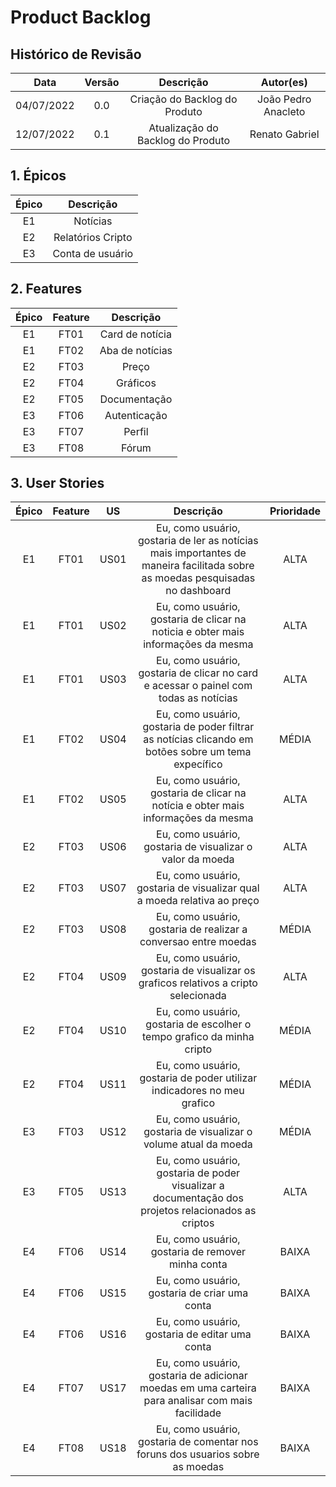 # Product Backlog

## Histórico de Revisão

| Data | Versão | Descrição | Autor(es) |
| :-: | :-: | :-: | :-: |
| 04/07/2022 | 0.0 | Criação do Backlog do Produto | João Pedro Anacleto |
| 12/07/2022 | 0.1 | Atualização do Backlog do Produto | Renato Gabriel |

## 1. Épicos

| Épico |Descrição |
| :-: | :-: |
| E1 | Notícias |
| E2 | Relatórios Cripto |
| E3 | Conta de usuário |

## 2. Features
| Épico | Feature | Descrição |
| :-: | :-: | :-: |
| E1 | FT01 | Card de notícia |
| E1 | FT02 | Aba de notícias |
| E2 | FT03 | Preço |
| E2 | FT04 | Gráficos |
| E2 | FT05 | Documentação |
| E3 | FT06 | Autenticação |
| E3 | FT07 | Perfil |
| E3 | FT08 | Fórum |


## 3. User Stories
| Épico| Feature | US | Descrição | Prioridade |
| :-: | :-: | :-: | :-: | :-: |
| E1 | FT01 | US01 | Eu, como usuário, gostaria de ler as notícias mais importantes de maneira facilitada sobre as moedas pesquisadas no dashboard | ALTA |
| E1 | FT01 | US02 | Eu, como usuário, gostaria de clicar na noticia e obter mais informações da mesma | ALTA |
| E1 | FT01 | US03 | Eu, como usuário, gostaria de clicar no card e acessar o painel com todas as notícias | ALTA |
| E1 | FT02 | US04 | Eu, como usuário, gostaria de poder filtrar as notícias clicando em botões sobre um tema expecífico | MÉDIA |
| E1 | FT02 | US05 | Eu, como usuário, gostaria de clicar na notícia e obter mais informações da mesma | ALTA |
| E2 | FT03 | US06 | Eu, como usuário, gostaria de visualizar o valor da moeda | ALTA |
| E2 | FT03 | US07 | Eu, como usuário, gostaria de visualizar qual a moeda relativa ao preço | ALTA |
| E2 | FT03 | US08 | Eu, como usuário, gostaria de realizar a conversao entre moedas | MÉDIA |
| E2 | FT04 | US09 | Eu, como usuário, gostaria de visualizar os graficos relativos a cripto selecionada | ALTA |
| E2 | FT04 | US10 | Eu, como usuário, gostaria de escolher o tempo grafico da minha cripto | MÉDIA |
| E2 | FT04 | US11 | Eu, como usuário, gostaria de poder utilizar indicadores no meu grafico | MÉDIA |
| E3 | FT03 | US12 | Eu, como usuário, gostaria de visualizar o volume atual da moeda | MÉDIA |
| E3 | FT05 | US13 | Eu, como usuário, gostaria de poder visualizar a documentação dos projetos relacionados as criptos | ALTA |
| E4 | FT06 | US14 | Eu, como usuário, gostaria de remover minha conta | BAIXA |
| E4 | FT06 | US15 | Eu, como usuário, gostaria de criar uma conta | BAIXA |
| E4 | FT06 | US16 | Eu, como usuário, gostaria de editar uma conta | BAIXA |
| E4 | FT07 | US17 | Eu, como usuário, gostaria de adicionar moedas em uma carteira para analisar com mais facilidade | BAIXA |
| E4 | FT08 | US18 | Eu, como usuário, gostaria de comentar nos foruns dos usuarios sobre as moedas | BAIXA | 